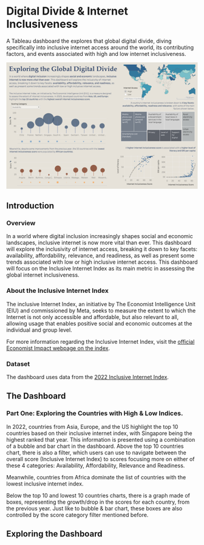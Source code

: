 # Digital Divide & Internet Inclusiveness
A Tableau dashboard the explores that global digital divide, diving specifically into inclusive internet access around the world, its contributing factors, and events associated with high and low internet inclusiveness.

![Dashboard](https://github.com/Gianatmaja/Digital-Divide-Dashboard/blob/main/images/Dashboard.png)

## Introduction

### Overview
In a world where digital inclusion increasingly shapes social and economic landscapes, inclusive internet is now more vital than ever. This dashboard will explore the inclusivity of internet access, breaking it down to key facets: availability, affordability, relevance, and readiness, as well as present some trends associated with low or high inclusive internet access. This dashboard will focus on the Inclusive Internet Index as its main metric in assessing the global internet inclusiveness.

### About the Inclusive Internet Index
The inclusive Internet Index, an initiative by The Economist Intelligence Unit (EIU) and commissioned by Meta, seeks to measure the extent to which the Internet is not only accessible and affordable, but also relevant to all, allowing usage that enables positive social and economic outcomes at the individual and group level.

For more information regarding the Inclusive Internet Index, visit the [official Economist Impact webpage on the index](https://impact.economist.com/projects/inclusive-internet-index/about).

### Dataset
The dashboard uses data from the [2022 Inclusive Internet Index](https://impact.economist.com/projects/inclusive-internet-index/2022).

## The Dashboard

### Part One: Exploring the Countries with High & Low Indices.
In 2022, countries from Asia, Europe, and the US highlight the top 10 countries based on their inclusive internet index, with Singapore being the highest ranked that year. This information is presented using a combination of a bubble and bar chart in the dashboard. Above the top 10 countries chart, there is also a filter, which users can use to navigate between the overall score (Inclusive Internet Index) to scores focusing more on either of these 4 categories: Availability, Affordability, Relevance and Readiness.

Meanwhile, countries from Africa dominate the list of countries with the lowest inclusive internet index.

Below the top 10 and lowest 10 countries charts, there is a graph made of boxes, representing the growth/drop in the scores for each country, from the previous year. Just like to bubble & bar chart, these boxes are also controlled by the score category filter mentioned before.

## Exploring the Dashboard
